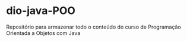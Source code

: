 # dio-java-POO
Repositório para armazenar todo o conteúdo do curso de Programação Orientada a Objetos com Java
